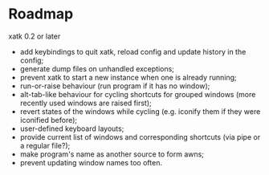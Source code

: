 # Roadmap #

xatk 0.2 or later

  * add keybindings to quit xatk, reload config and update history in the config;
  * generate dump files on unhandled exceptions;
  * prevent xatk to start a new instance when one is already running;
  * run-or-raise behaviour (run program if it has no window);
  * alt-tab-like behaviour for cycling shortcuts for grouped windows (more recently used windows are raised first);
  * revert states of the windows while cycling (e.g. iconify them if they were iconified before);
  * user-defined keyboard layouts;
  * provide current list of windows and corresponding shortcuts (via pipe or a regular file?);
  * make program's name as another source to form awns;
  * prevent updating window names too often.